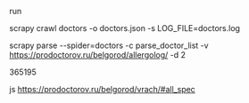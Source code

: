 run 

scrapy crawl doctors -o doctors.json -s LOG_FILE=doctors.log


scrapy parse --spider=doctors -c parse_doctor_list -v https://prodoctorov.ru/belgorod/allergolog/ -d 2



365195

js https://prodoctorov.ru/belgorod/vrach/#all_spec
